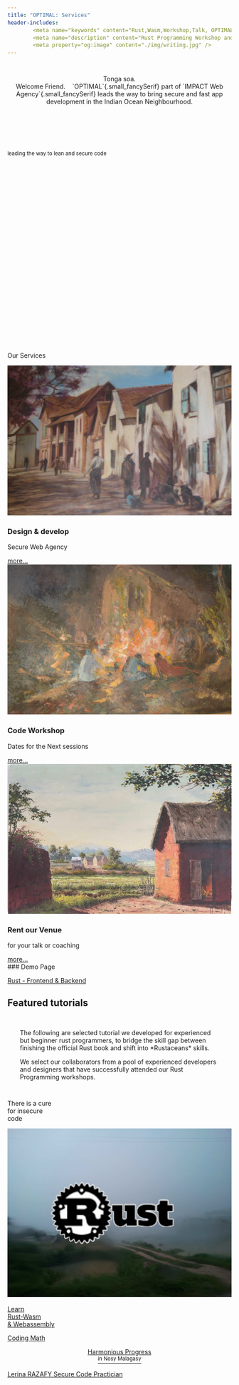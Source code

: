 ```yaml
---
title: "OPTIMAL: Services"
header-includes:
        <meta name="keywords" content="Rust,Wasm,Workshop,Talk, OPTIMAL, IMPACT" />
        <meta name="description" content="Rust Programming Workshop and Wasm Development" />
        <meta property="og:image" content="./img/writing.jpg" />
---
```


<div class="bg"></div>
<main>
<header style="padding:1em 1em;">
<div class="greetings">
<p class="drop  fancySerif">Tonga soa.<br> Welcome Friend. &nbsp;&nbsp; `OPTIMAL`{.small_fancySerif} part of `IMPACT Web Agency`{.small_fancySerif}
leads the way to bring secure and fast app development in the Indian Ocean Neighbourhood.
</p>
</div>
</header>
<br>

<div class="card card-wide"
style="background-image: url('./img/optimal_trek.png'); background-size: cover; height:420px"><sup>leading the way to lean and secure code</sup></div>

<br>
<div class="greetings"><p class="drop fancySerif">Our Services</p></div>

<section class="hero">
<article>
<a href="#"><img src="./img/design_develop.png" alt="Design & develop"></a>
<div class="text">
<h3>Design & develop</h3>
<p>Secure Web Agency</p>
<a href="./html/lrn/index.html" class="btn">more...</a>
</div>
</article>
<article>
<a href="./html/workshop/index.html"><img src="./img/workshop.png" alt="code workshop"></a>
<div class="text">
<h3>Code Workshop</h3>
<p>Dates for the Next sessions</p>
<a href="#" class="btn">more...</a>
</div>
</article>
<article>
<a href="#"><img src="./img/rent_a_venue.png" alt="Venue for Rent"></a>
<div class="text">
<h3>Rent our Venue</h3>
<p>for your talk or coaching</p>
<a href="#" class="btn">more...</a>
</div>
</article>
</section> <!-- ^--- hero -->

<section id="demo">
### Demo Page

[Rust - Frontend & Backend](./demo/index.html)

</section>

<section id="featured_projects">

## Featured tutorials

<div style="padding: 1em 2em;">
<p>The following are selected tutorial we developed for experienced but beginner rust programmers,
to bridge the skill gap between finishing the official Rust book and shift into *Rustaceans* skills.
</p><p>
We select our collaborators from a pool of experienced developers and designers that have 
successfully attended our Rust Programming workshops.
</p>
</div>
<style>
#the_cure {background-image: url('img/20140711_BB.png'); background-size: cover;}
#the_cure:hover {color:rgba(183, 65, 14, 0.0);}
</style>
<div class="image-mosaic">
<div class="card card-tall card-wide">
<div class="mosaic-hover-menu"  id="the_cure" >
<p>There is a cure <br/>for insecure <br/>code</p>
<div style="font-size: 1rem;">
<a href="https://optimaldev.github.io/index.html">
<img id="mosaic-img" src="./img/secure_Rust.png">
</a>
</div>
</div><!--^-- mosaic-hover-menu -->
</div>
<div class="card card-tall"
style="background-image: url('img/writing.jpg')">
<a href="https://nobundle.github.io/index.html"><p>Learn <br/>Rust-Wasm<br/>& Webassembly</p></a></div>
<div class="card" 
style="background-image: url('img/secureCodeDevelopment.jpg')">
<a href="./html/code/coding_math/index.html"><p>Coding Math</p></a></div>
<!--
<div class="card"
style="background-image: url('img/coding_math.jpg')"><a href="./html/lrn/text/index.html"><p>Dev Notes</p></a></div>
<div class="card"
style="background-image: url('img/rustbridge-paris.jpg')"><a href="./html/code/game_dev/index.html"><p>Game Dev</p></a></div>
-->
<div class="card card-wide"
style="background-image: url('img/theView3.jpg'); text-align: center;"><a href="./html/nosy_malagasy/index.html"><p>Harmonious Progress<br><sup>in Nosy Malagasy</sup></p></a></div>
<!--
<div class="card"
style="background-image: url('img/rain.jpg')"><a href="./html/lrn/beloha/index.html"><p>Beloha:<br/>a webnovel</p></a></div>
-->
</div><!--^-- image-mosaic -->
</section> <!-- ^-- featured_projects -->



<footer>
<div id="avatar"></div> 
<p><a href="https://razafy-info.github.io">
Lerina RAZAFY  
Secure Code Practician 
</a>
</p>
<!-- >
  <ul>
    <h3 class="pink">Header</h3>
    <li>Some Link</li>
    <li>Some Link</li>
    <li>Some Link</li>
    <li>Some Link</li>
    <li>Some Link</li>
    <li>Some Link</li>
  </ul>
  <ul>
    <h3 class="red">Header</h3>
    <li>Some Link</li>
    <li>Some Link</li>
    <li>Some Link</li>
    <li>Some Link</li>
    <li>Some Link</li>
    <li>Some Link</li>
  </ul>
  <ul>
    <h3 class="orange">Header</h3>
    <li>Some Link</li>
    <li>Some Link</li>
    <li>Some Link</li>
    <li>Some Link</li>
    <li>Some Link</li>
    <li>Some Link</li>
  </ul>
  <ul>
    <h3 class="green">Header</h3>
    <li>Some Link</li>
    <li>Some Link</li>
    <li>Some Link</li>
    <li>Some Link</li>
    <li>Some Link</li>
    <li>Some Link</li>
  </ul>
-->
</footer>

</main>
